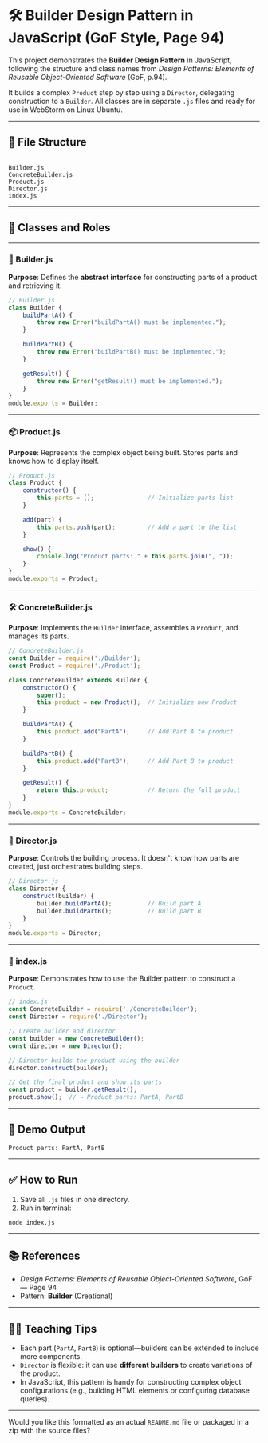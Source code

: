 <!-- I am teaching new college students how to use JavaScript with design patterns.
I need a  JavaScript  code example of the Builder design Pattern, a Creational Pattern.  Put each class in its own JavaScript file. 
Use the names for the classes the same as those that are used in the UML/Class Diagram that was given in the book Design Patterns Elements of Reusable OO Software on page 94. Comment on each line of code you will give. Explain the results of your demo. Place your demo in the index.js file and each class should have it's own *.js file to include in index.js I am using WebStorm on a linux ubuntu system 
Comment on each line of code and what is the purpose of each class or interface
Outside each class give its purpose and how it relates to the project
-->
# 🛠️ Builder Design Pattern in JavaScript (GoF Style, Page 94)

This project demonstrates the **Builder Design Pattern** in JavaScript, following the structure and class names from *Design Patterns: Elements of Reusable Object-Oriented Software* (GoF, p.94).

It builds a complex `Product` step by step using a `Director`, delegating construction to a `Builder`. All classes are in separate `.js` files and ready for use in WebStorm on Linux Ubuntu.

---

## 📁 File Structure

```

Builder.js
ConcreteBuilder.js
Product.js
Director.js
index.js

````

---

## 🧱 Classes and Roles

---

### 🧩 Builder.js

**Purpose**: Defines the **abstract interface** for constructing parts of a product and retrieving it.

```javascript
// Builder.js
class Builder {
    buildPartA() {
        throw new Error("buildPartA() must be implemented.");
    }

    buildPartB() {
        throw new Error("buildPartB() must be implemented.");
    }

    getResult() {
        throw new Error("getResult() must be implemented.");
    }
}
module.exports = Builder;
````
---

### 📦 Product.js

**Purpose**: Represents the complex object being built. Stores parts and knows how to display itself.

```javascript
// Product.js
class Product {
    constructor() {
        this.parts = [];               // Initialize parts list
    }

    add(part) {
        this.parts.push(part);         // Add a part to the list
    }

    show() {
        console.log("Product parts: " + this.parts.join(", "));
    }
}
module.exports = Product;
```

---


### 🛠️ ConcreteBuilder.js

**Purpose**: Implements the `Builder` interface, assembles a `Product`, and manages its parts.

```javascript
// ConcreteBuilder.js
const Builder = require('./Builder');
const Product = require('./Product');

class ConcreteBuilder extends Builder {
    constructor() {
        super();
        this.product = new Product();  // Initialize new Product
    }

    buildPartA() {
        this.product.add("PartA");     // Add Part A to product
    }

    buildPartB() {
        this.product.add("PartB");     // Add Part B to product
    }

    getResult() {
        return this.product;           // Return the full product
    }
}
module.exports = ConcreteBuilder;
```
---

### 🎯 Director.js

**Purpose**: Controls the building process. It doesn't know how parts are created, just orchestrates building steps.

```javascript
// Director.js
class Director {
    construct(builder) {
        builder.buildPartA();          // Build part A
        builder.buildPartB();          // Build part B
    }
}
module.exports = Director;
```

---

### 🚀 index.js

**Purpose**: Demonstrates how to use the Builder pattern to construct a `Product`.

```javascript
// index.js
const ConcreteBuilder = require('./ConcreteBuilder');
const Director = require('./Director');

// Create builder and director
const builder = new ConcreteBuilder();
const director = new Director();

// Director builds the product using the builder
director.construct(builder);

// Get the final product and show its parts
const product = builder.getResult();
product.show();  // → Product parts: PartA, PartB
```

---

## 🧪 Demo Output

```
Product parts: PartA, PartB
```

---

## ✅ How to Run

1. Save all `.js` files in one directory.
2. Run in terminal:

```bash
node index.js
```

---

## 📚 References

* *Design Patterns: Elements of Reusable Object-Oriented Software*, GoF — Page 94
* Pattern: **Builder** (Creational)

---

## 👨‍🏫 Teaching Tips

* Each part (`PartA`, `PartB`) is optional—builders can be extended to include more components.
* `Director` is flexible: it can use **different builders** to create variations of the product.
* In JavaScript, this pattern is handy for constructing complex object configurations (e.g., building HTML elements or configuring database queries).

---

Would you like this formatted as an actual `README.md` file or packaged in a zip with the source files?



